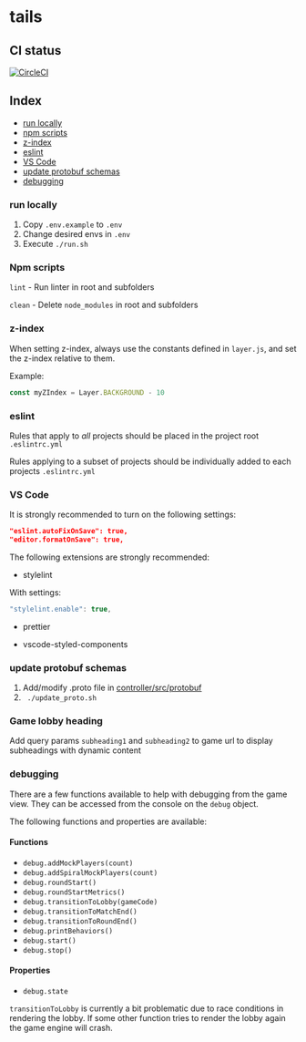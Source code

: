 # tails

## CI status
[![CircleCI](https://circleci.com/gh/rymdkraftverk/tails/tree/master.svg?style=svg)](https://circleci.com/gh/rymdkraftverk/tails/tree/master)

## Index
* [run locally](#run-locally)
* [npm scripts](#npm-scripts)
* [z-index](#z-index)
* [eslint](#eslint)
* [VS Code](#vs-code)
* [update protobuf schemas](#update-protobuf-schemas)
* [debugging](#debugging)

### run locally
1. Copy `.env.example` to  `.env`
1. Change desired envs in `.env`
1. Execute `./run.sh`

### Npm scripts

`lint` - Run linter in root and subfolders

`clean` - Delete `node_modules` in root and subfolders

### z-index

When setting z-index, always use the constants defined in `layer.js`, and set the z-index relative to them.

Example:

```js
const myZIndex = Layer.BACKGROUND - 10
```

### eslint

Rules that apply to _all_ projects should be placed in the project root `.eslintrc.yml`

Rules applying to a subset of projects should be individually added to each projects `.eslintrc.yml`

### VS Code

It is strongly recommended to turn on the following settings:

```json
"eslint.autoFixOnSave": true,
"editor.formatOnSave": true,
```

The following extensions are strongly recommended:

- stylelint

With settings:

```js
"stylelint.enable": true,
```

- prettier

- vscode-styled-components

### update protobuf schemas
1. Add/modify .proto file in [controller/src/protobuf](controller/src/protobuf)
1. ` ./update_proto.sh`

### Game lobby heading
Add query params `subheading1` and `subheading2` to game url to display subheadings with dynamic content

### debugging
There are a few functions available to help with debugging from the game view.
They can be accessed from the console on the `debug` object.

The following functions and properties are available:

#### Functions

* `debug.addMockPlayers(count)`
* `debug.addSpiralMockPlayers(count)`
* `debug.roundStart()`
* `debug.roundStartMetrics()`
* `debug.transitionToLobby(gameCode)`
* `debug.transitionToMatchEnd()`
* `debug.transitionToRoundEnd()`
* `debug.printBehaviors()`
* `debug.start()`
* `debug.stop()`

#### Properties

* `debug.state`

`transitionToLobby` is currently a bit problematic due to race conditions in rendering the lobby.
If some other function tries to render the lobby again the game engine will crash.
